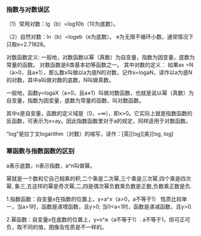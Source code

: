 
### 指数与对数误区
（1）常用对数：lg（b）=log10b（10为底数）。

（2）自然对数：ln（b）=logeb（e为底数）。
e为无限不循环小数，通常情况下只取e=2.71828。

对数函数定义:
一般地，对数函数以幂（真数）为自变量，指数为因变量，底数为常量的函数。
对数函数是6类基本初等函数之一。
其中对数的定义：
如果ax =N（a>0，且a≠1），那么数x叫做以a为底N的对数，记作x=logaN，读作以a为底N的对数，其中a叫做对数的底数，N叫做真数。

一般地，函数y=logaX（a>0，且a≠1）叫做对数函数，也就是说以幂（真数）为自变量，指数为因变量，底数为常量的函数，叫对数函数。

其中x是自变量，函数的定义域是（0，+∞），即x>0。它实际上就是指数函数的反函数，可表示为x=ay。因此指数函数里对于a的规定，同样适用于对数函数。

“log”是拉丁文logarithm（对数）的缩写，读作：[英][lɔɡ][美][lɔɡ, lɑɡ]

### 幂函数与指数函数的区别
a表示底数，n表示指数，a^n叫做幂。 

幂就是一个数和它自己相乘的积,二个乘是二次幂,三个乘是三次幂,四个乘是四次幂, 象三,五这样的幂是奇次幂,二,四是偶次幂负数乘负数是正数,负数乘正数是负.

1.指数函数：自变量x在指数的位置上，y=a^x（a>0，a不等于1）
性质比较单一，当a>1时，函数是递增函数，且y>0;
当0<a<1时，函数是递减函数，且y>0.

2.幂函数：自变量x在底数的位置上，y=x^a（a不等于1）.
a不等于1，但可正可负，取不同的值，图像及性质是不一样的。